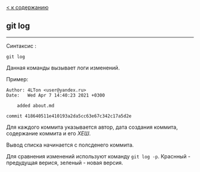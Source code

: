 [< к содержанию](../readme.md)

## git log

---
Синтаксис :
```bash-
git log
```
Данная команды вызывает логи изменений.

Пример: 
```bash-
Author: 4LTon <user@yandex.ru>
Date:   Wed Apr 7 14:40:23 2021 +0300

    added about.md

commit 418640511e410193a2da5cc63e67c342c17a5d2e
```
Для каждого коммита указывается автор, дата создания коммита, содержание коммита и его *ХЕШ*.

Вывод списка начинается с полсденего коммита.

Для сравнения изменений используют команду `git log -p`. 
Краснный - предудущая верися, зеленый - новая версия.
